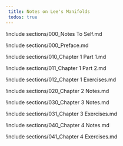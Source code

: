 ```yaml
---
 title: Notes on Lee's Manifolds
 todos: true
---
```



!include sections/000_Notes To Self.md

!include sections/000_Preface.md

!include sections/010_Chapter 1 Part 1.md

!include sections/011_Chapter 1 Part 2.md

!include sections/012_Chapter 1 Exercises.md

!include sections/020_Chapter 2 Notes.md

!include sections/030_Chapter 3 Notes.md

!include sections/031_Chapter 3 Exercises.md

!include sections/040_Chapter 4 Notes.md

!include sections/041_Chapter 4 Exercises.md

